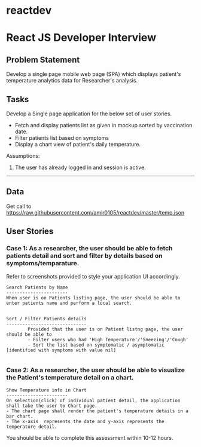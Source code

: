 # reactdev

# React JS Developer Interview

## Problem Statement
Develop a single page mobile web page (SPA) which displays patient's temperature analytics data for Researcher's analysis.

## Tasks
Develop a Single page application for the below set of user stories. 

- Fetch and display patients list as given in mockup sorted by vaccination date.
- Filter patients list based on symptoms
- Display a chart view of patient's daily temperature.

Assumptions: 
1. The user has already logged in and session is active.


-------------------------------------
## Data
Get call to
https://raw.githubusercontent.com/amir0105/reactdev/master/temp.json


## User Stories


### Case 1: As a researcher, the user should be able to fetch patients detail and sort and filter by details based on symptoms/temparature.
Refer to screenshots provided to style your application UI accordingly.

```  
Search Patients by Name
-----------------------
When user is on Patients listing page, the user should be able to enter patients name and perform a local search.


Sort / Filter Patients details
------------------------------
        Provided that the user is on Patient listng page, the user should be able to 
        - Filter users who had 'High Temperature'/'Sneezing'/'Cough'
        - Sort the list based on symptomatic / asymptomatic [identified with symptoms with value nil]
      
```   


### Case 2: As a researcher, the user should be able to visualize the Patient's temperature detail on a chart.

```  
Show Temperature info in Chart
-----------------------
On selection(click) of individual patient detail, the application shall take the user to Chart page.
- The chart page shall render the patient's temperature details in a bar chart.
- The x-axis  represents the date and y-axis represents the temperature detail.

```   

You should be able to complete this assessment within 10-12 hours.
